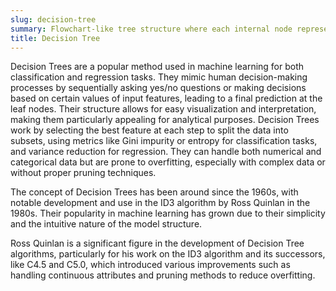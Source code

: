 ```yaml
---
slug: decision-tree
summary: Flowchart-like tree structure where each internal node represents a "test" on an attribute, each branch represents the outcome of the test, and each leaf node represents a class label (decision taken after computing all attributes).
title: Decision Tree
---
```


Decision Trees are a popular method used in machine learning for both classification and regression tasks. They mimic human decision-making processes by sequentially asking yes/no questions or making decisions based on certain values of input features, leading to a final prediction at the leaf nodes. Their structure allows for easy visualization and interpretation, making them particularly appealing for analytical purposes. Decision Trees work by selecting the best feature at each step to split the data into subsets, using metrics like Gini impurity or entropy for classification tasks, and variance reduction for regression. They can handle both numerical and categorical data but are prone to overfitting, especially with complex data or without proper pruning techniques.

The concept of Decision Trees has been around since the 1960s, with notable development and use in the ID3 algorithm by Ross Quinlan in the 1980s. Their popularity in machine learning has grown due to their simplicity and the intuitive nature of the model structure.

Ross Quinlan is a significant figure in the development of Decision Tree algorithms, particularly for his work on the ID3 algorithm and its successors, like C4.5 and C5.0, which introduced various improvements such as handling continuous attributes and pruning methods to reduce overfitting.